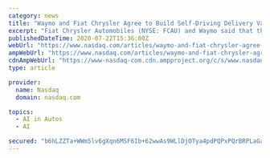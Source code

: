 ```yaml
---
category: news
title: "Waymo and Fiat Chrysler Agree to Build Self-Driving Delivery Vans"
excerpt: "Fiat Chrysler Automobiles (NYSE: FCAU) and Waymo said that they will work together to develop and build a series of self-driving commercial vans, the two companies announced in a statement on Wednesday. Under the deal, Waymo becomes FCA's exclusive ..."
publishedDateTime: 2020-07-22T15:36:00Z
webUrl: "https://www.nasdaq.com/articles/waymo-and-fiat-chrysler-agree-to-build-self-driving-delivery-vans-2020-07-22"
ampWebUrl: "https://www.nasdaq.com/articles/waymo-and-fiat-chrysler-agree-to-build-self-driving-delivery-vans-2020-07-22?amp"
cdnAmpWebUrl: "https://www-nasdaq-com.cdn.ampproject.org/c/s/www.nasdaq.com/articles/waymo-and-fiat-chrysler-agree-to-build-self-driving-delivery-vans-2020-07-22?amp"
type: article

provider:
  name: Nasdaq
  domain: nasdaq.com

topics:
  - AI in Autos
  - AI

secured: "b6hLZZTa+WWm5lv6gXqn6MSF6Ib+62wwAs9WLlDjOTya4pdPQPxPQrBRPLaGaXSi9ffkbFTkdST1kY7nRkD7VrV/9PhDCc/RIn6rmUGSeRqavoz1U29/Z20kdC/IUjU6wYtoPcqdVNP8Ird4MdjuNFRFqS40fNSZFEmetYzfXydkzjSVJalCKXzULmzy/VQQjAzhiTJmaLBM0vZdC1oAVtIc+QWxAkhM3gkekebt0Py7z1vCaEmKZq+H93eL8HdFYufH6c7lkfPKhrt1Pt3lv5E5eOyqsCpYYjcGc5ouTmkTmezmS1MNmVu1L1nQ2m3gVmcvhi15BniMHxGKXO8e7w==;5fcaCjjL6n+YmYqWQ1Efwg=="
---
```


